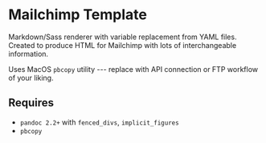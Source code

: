 # Mailchimp Template

Markdown/Sass renderer with variable replacement from YAML files.
Created to produce HTML for Mailchimp with lots of interchangeable information.

Uses MacOS `pbcopy` utility --- replace with API connection or FTP workflow of your liking.

## Requires

- `pandoc 2.2+` with `fenced_divs`, `implicit_figures`
- `pbcopy`
